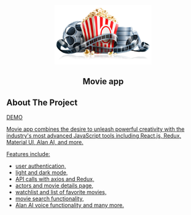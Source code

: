<div id="top"></div>


<br />
<div align="center">
  <a href="https://github.com/jeffjiang13/movie-app">
    <img src="src/assets/images/dark2.png" alt="Filmpire" width="252" height="155">
  </a>

  <h2 align="center">Movie app</h2>
</div>


<!-- ABOUT THE PROJECT -->
## About The Project
<a href="https://jj-movie-app.netlify.app" >DEMO

Movie app combines the desire to unleash powerful creativity with the industry's most advanced JavaScript tools including React.js, Redux, Material UI, Alan AI, and more.

Features include:
* user authentication,
* light and dark mode,
* API calls with axios and Redux,
* actors and movie details page,
* watchlist and list of favorite movies,
* movie search functionality,
* Alan AI voice functionality and many more.
